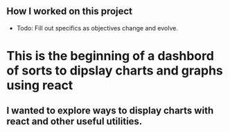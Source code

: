 ## How I worked on this project
- Todo: Fill out specifics as objectives change and evolve.
# This is the beginning of a dashbord of sorts to dipslay charts and graphs using react


## I wanted to explore ways to display charts with react and other useful utilities.
